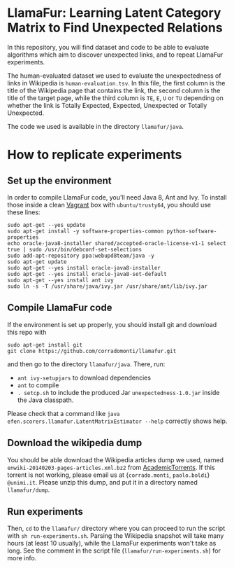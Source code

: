 LlamaFur: Learning Latent Category Matrix to Find Unexpected Relations
======================================================================

In this repository, you will find dataset and code to be able to evaluate algorithms which aim to discover unexpected links, and to repeat LlamaFur experiments. 

The human-evaluated dataset we used to evaluate the unexpectedness of links in Wikipedia is `human-evaluation.tsv`. In this file, the first column is the title of the Wikipedia page that contains the link, the second column is the title of the target page, while the third column is `TE`, `E`, `U` or `TU` depending on whether the link is Totally Expected, Expected, Unexpected or Totally Unexpected.

The code we used is available in the directory `llamafur/java`.

# How to replicate experiments

Set up the environment
----------------------

In order to compile LlamaFur code, you'll need Java 8, Ant and Ivy. To install those inside a clean [Vagrant](http://vagrantup.com/) box with `ubuntu/trusty64`, you should use these lines:

    sudo apt-get --yes update
    sudo apt-get install -y software-properties-common python-software-properties
    echo oracle-java8-installer shared/accepted-oracle-license-v1-1 select true | sudo /usr/bin/debconf-set-selections
    sudo add-apt-repository ppa:webupd8team/java -y
    sudo apt-get update
    sudo apt-get --yes install oracle-java8-installer
    sudo apt-get --yes install oracle-java8-set-default
    sudo apt-get --yes install ant ivy
    sudo ln -s -T /usr/share/java/ivy.jar /usr/share/ant/lib/ivy.jar


Compile LlamaFur code 
----------------------

If the environment is set up properly, you should install git and download this repo with

	sudo apt-get install git
	git clone https://github.com/corradomonti/llamafur.git

and then go to the directory `llamafur/java`. There, run:

* `ant ivy-setupjars` to download dependencies
* `ant` to compile
* `. setcp.sh` to include the produced Jar `unexpectedness-1.0.jar` inside the Java classpath.

Please check that a command like `java efen.scorers.llamafur.LatentMatrixEstimator --help` correctly shows help.

Download the wikipedia dump
---------------------------

You should be able download the Wikipedia articles dump we used, named `	enwiki-20140203-pages-articles.xml.bz2` from [AcademicTorrents](http://academictorrents.com/details/9512a1f6d21e5012c06a1c9b8e2dd4796ecc77a9). If this torrent is not working, please email us at {`corrado.monti`, `paolo.boldi`} `@unimi.it`.
Please unzip this dump, and put it in a directory named `llamafur/dump`.


Run experiments
---------------

Then, `cd` to the `llamafur/` directory where you can proceed to run the script with `sh run-experiments.sh`. Parsing the Wikipedia snapshot will take many hours (at least 10 usually), while the LlamaFur experiments won't take as long. See the comment in the script file (`llamafur/run-experiments.sh`) for more info.
